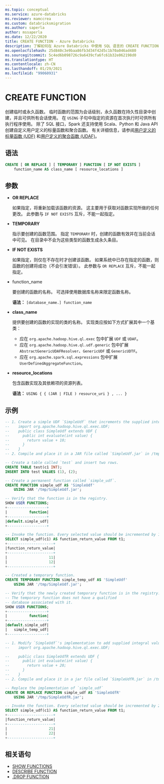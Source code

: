 ```yaml
---
ms.topic: conceptual
ms.service: azure-databricks
ms.reviewer: mamccrea
ms.custom: databricksmigration
ms.author: saperla
author: mssaperla
ms.date: 12/22/2020
title: CREATE FUNCTION - Azure Databricks
description: 了解如何在 Azure Databricks 中使用 SQL 语言的 CREATE FUNCTION 语法。
ms.openlocfilehash: 25d840c3e9baa86fb3d34f42d5c1b70a046ad480
ms.sourcegitcommit: 5c4ed6b098726c9a6439cfa6fc61b32e062198d0
ms.translationtype: HT
ms.contentlocale: zh-CN
ms.lasthandoff: 01/29/2021
ms.locfileid: "99060931"
---
```

# <a name="create-function"></a>CREATE FUNCTION

创建临时或永久函数。 临时函数的范围为会话级别，永久函数在持久性目录中创建，并且可供所有会话使用。
在 ``USING`` 子句中指定的资源在首次执行时可供所有执行程序使用。 除了 SQL 接口，Spark 还支持使用 Scala、Python 和 Java API 创建自定义用户定义的标量函数和聚合函数。 有关详细信息，请参阅[用户定义的标量函数 (UDF)](sql-ref-functions-udf-scalar.md) 和[用户定义的聚合函数 (UDAF)](sql-ref-functions-udf-aggregate.md)。

## <a name="syntax"></a>语法

```sql
CREATE [ OR REPLACE ] [ TEMPORARY ] FUNCTION [ IF NOT EXISTS ]
    function_name AS class_name [ resource_locations ]
```

## <a name="parameters"></a>参数

* **OR REPLACE**

  如果指定，将重新加载该函数的资源。 这主要用于获取对函数实现所做的任何更改。 此参数与 ``IF NOT EXISTS`` 互斥，不能一起指定。

* **TEMPORARY**

  指示要创建的函数范围。 指定 ``TEMPORARY`` 时，创建的函数有效并在当前会话中可见。 在目录中不会为这些类型的函数生成永久条目。

* **IF NOT EXISTS**

  如果指定，则仅在不存在时才创建该函数。 如果系统中已存在指定的函数，则函数的创建将成功（不会引发错误）。 此参数与 ``OR REPLACE`` 互斥，不能一起指定。

* function_name

  要创建的函数的名称。 可选择使用数据库名称来限定函数名称。

  **语法：** ``[database_name.] function_name``

* **class_name**

  提供要创建的函数的实现的类的名称。
  实现类应按如下方式扩展其中一个基类：

  * 应在 ``org.apache.hadoop.hive.ql.exec`` 包中扩展 ``UDF`` 或 ``UDAF``。
  * 应在 ``org.apache.hadoop.hive.ql.udf.generic`` 包中扩展 ``AbstractGenericUDAFResolver``、``GenericUDF`` 或 ``GenericUDTF``。
  * 应在 ``org.apache.spark.sql.expressions`` 包中扩展 ``UserDefinedAggregateFunction``。
* **resource_locations**

  包含函数实现及其依赖项的资源列表。

  **语法：** ``USING { { (JAR | FILE ) resource_uri } , ... }``

## <a name="examples"></a>示例

```sql
-- 1. Create a simple UDF `SimpleUdf` that increments the supplied integral value by 10.
--    import org.apache.hadoop.hive.ql.exec.UDF;
--    public class SimpleUdf extends UDF {
--      public int evaluate(int value) {
--        return value + 10;
--      }
--    }
-- 2. Compile and place it in a JAR file called `SimpleUdf.jar` in /tmp.

-- Create a table called `test` and insert two rows.
CREATE TABLE test(c1 INT);
INSERT INTO test VALUES (1), (2);

-- Create a permanent function called `simple_udf`.
CREATE FUNCTION simple_udf AS 'SimpleUdf'
    USING JAR '/tmp/SimpleUdf.jar';

-- Verify that the function is in the registry.
SHOW USER FUNCTIONS;
+------------------+
|          function|
+------------------+
|default.simple_udf|
+------------------+

-- Invoke the function. Every selected value should be incremented by 10.
SELECT simple_udf(c1) AS function_return_value FROM t1;
+---------------------+
|function_return_value|
+---------------------+
|                   11|
|                   12|
+---------------------+

-- Created a temporary function.
CREATE TEMPORARY FUNCTION simple_temp_udf AS 'SimpleUdf'
    USING JAR '/tmp/SimpleUdf.jar';

-- Verify that the newly created temporary function is in the registry.
-- The temporary function does not have a qualified
-- database associated with it.
SHOW USER FUNCTIONS;
+------------------+
|          function|
+------------------+
|default.simple_udf|
|   simple_temp_udf|
+------------------+

-- 1. Modify `SimpleUdf`'s implementation to add supplied integral value by 20.
--    import org.apache.hadoop.hive.ql.exec.UDF;

--    public class SimpleUdfR extends UDF {
--      public int evaluate(int value) {
--        return value + 20;
--      }
--    }
-- 2. Compile and place it in a jar file called `SimpleUdfR.jar` in /tmp.

-- Replace the implementation of `simple_udf`
CREATE OR REPLACE FUNCTION simple_udf AS 'SimpleUdfR'
    USING JAR '/tmp/SimpleUdfR.jar';

-- Invoke the function. Every selected value should be incremented by 20.
SELECT simple_udf(c1) AS function_return_value FROM t1;
+---------------------+
|function_return_value|
+---------------------+
|                   21|
|                   22|
+---------------------+
```

## <a name="related-statements"></a>相关语句

* [SHOW FUNCTIONS](sql-ref-syntax-aux-show-functions.md)
* [DESCRIBE FUNCTION](sql-ref-syntax-aux-describe-function.md)
* [.DROP FUNCTION](sql-ref-syntax-ddl-drop-function.md)